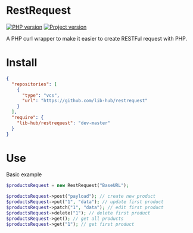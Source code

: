 # RestRequest

[![PHP version](https://img.shields.io/badge/PHP-7.4-787CB5.svg?style=flat&logo=PHP)](https://docs.npmjs.com)
[![Project version](https://img.shields.io/badge/Version-0.0.1-informational.svg?style=flat)]()

A PHP curl wrapper to make it easier to create RESTFul request with PHP.

# Install
```JSON
{
  "repositories": [
    {
      "type": "vcs",
      "url": "https://github.com/lib-hub/restrequest"
    }
  ],
  "require": {
    "lib-hub/restrequest": "dev-master"
  }
}
```

# Use

Basic example
```php
$productsRequest = new RestRequest("BaseURL");

$productsRequest->post("payload"); // create new product
$productsRequest->put("1", "data"); // update first product
$productsRequest->patch("1", "data"); // edit first product
$productsRequest->delete("1"); // delete first product
$productsRequest->get(); // get all products
$productsRequest->get("1"); // get first product
```